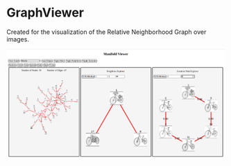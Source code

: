 # GraphViewer

Created for the visualization of the Relative Neighborhood Graph over images. 

![Manifold Viewer](assets/example_usage.png)